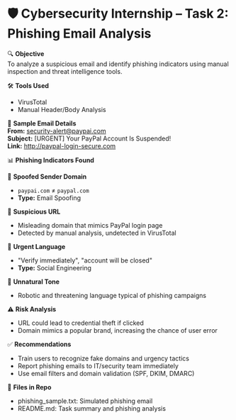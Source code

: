 # 🛡️ Cybersecurity Internship – Task 2: Phishing Email Analysis

🔍 **Objective**  
To analyze a suspicious email and identify phishing indicators using manual inspection and threat intelligence tools.

🛠 **Tools Used**  
- VirusTotal  
- Manual Header/Body Analysis  

📧 **Sample Email Details**  
**From:** security-alert@paypai.com  
**Subject:** [URGENT] Your PayPal Account Is Suspended!  
**Link:** http://paypal-login-secure.com

📊 **Phishing Indicators Found**

📌 **Spoofed Sender Domain**  
- `paypai.com` ≠ `paypal.com`  
- **Type:** Email Spoofing

📌 **Suspicious URL**  
- Misleading domain that mimics PayPal login page  
- Detected by manual analysis, undetected in VirusTotal

📌 **Urgent Language**  
- "Verify immediately", "account will be closed"  
- **Type:** Social Engineering

📌 **Unnatural Tone**  
- Robotic and threatening language typical of phishing campaigns

⚠️ **Risk Analysis**  
- URL could lead to credential theft if clicked  
- Domain mimics a popular brand, increasing the chance of user error

✅ **Recommendations**  
- Train users to recognize fake domains and urgency tactics  
- Report phishing emails to IT/security team immediately  
- Use email filters and domain validation (SPF, DKIM, DMARC)

📁 **Files in Repo**  
- phishing_sample.txt: Simulated phishing email  
- README.md: Task summary and phishing analysis
